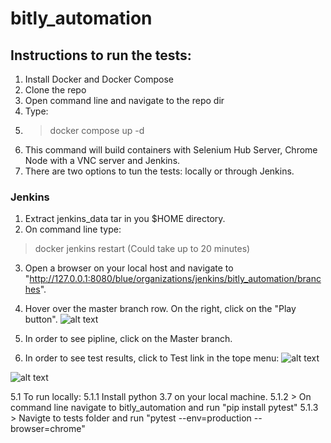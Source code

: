 # bitly_automation

## **Instructions to run the tests:**
1. Install Docker and Docker Compose
2. Clone the repo
3. Open command line and navigate to the repo dir
4. Type:
5.  >  docker compose up -d
6. This command will build containers with Selenium Hub Server, Chrome Node with a VNC server and Jenkins.
5. There are two options to tun the tests: locally or through Jenkins.

### **Jenkins**
1. Extract jenkins_data tar in you $HOME directory.
2. On command line type:
> docker jenkins restart (Could take up to 20 minutes)
3. Open a browser on your local host and navigate to "http://127.0.0.1:8080/blue/organizations/jenkins/bitly_automation/branches".

4. Hover over the master branch row. On the right, click on the "Play button".
![alt text](https://imgur.com/laqLcI5.jpg)

5. In order to see pipline, click on the Master branch.

6. In order to see test results, click to Test link in the tope menu:
![alt text](https://imgur.com/TraPD16.jpg)

![alt text](https://imgur.com/JUSOoh1.jpg)


5.1 To run locally:
5.1.1 Install python 3.7 on your local machine.
5.1.2 > On command line navigate to bitly_automation and run "pip install pytest"
5.1.3 > Navigte to tests folder and run "pytest --env=production --browser=chrome"
